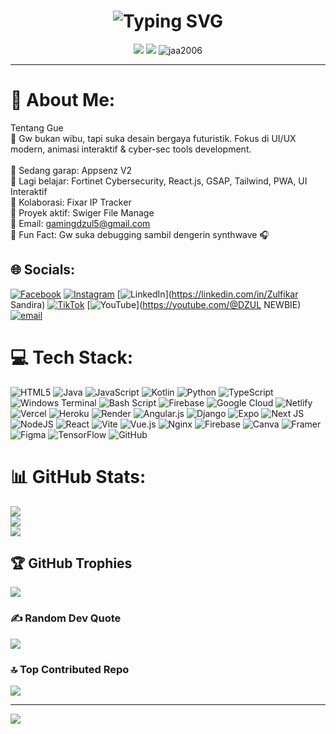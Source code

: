 <h1 align="center">
  <img src="https://readme-typing-svg.demolab.com?font=Orbitron&size=28&duration=3000&pause=1000&color=00F0FF&center=true&vCenter=true&width=435&lines=Hey%2C+I'm+Zulfikar+Sandira;Front-End+Developer+%26+Cyber+Enthusiast;UI%2FUX+Designer+%7C+React+%7C+GSAP+Wizard" alt="Typing SVG" />
</h1>

<p align="center">
  <img src="https://img.shields.io/badge/GitHub-FIXCODE-%2300f0ff?style=for-the-badge&logo=github&logoColor=white" />
  <img src="https://img.shields.io/badge/Cyberpunk-Dev-%23ff00cc?style=for-the-badge" />
  <img src="https://komarev.com/ghpvc/?username=jaa2006&label=Profile+Views&color=00f0ff&style=flat-square" alt="jaa2006" />
</p>

---

# 💫 About Me:
Tentang Gue<br>🔮 Gw bukan wibu, tapi suka desain bergaya futuristik. Fokus di UI/UX modern, animasi interaktif & cyber-sec tools development.<br><br>🔧 Sedang garap: Appsenz V2<br>🧠 Lagi belajar: Fortinet Cybersecurity, React.js, GSAP, Tailwind, PWA, UI Interaktif<br>👾 Kolaborasi: Fixar IP Tracker<br>💼 Proyek aktif: Swiger File Manage<br>💌 Email: gamingdzul5@gmail.com<br>🧩 Fun Fact: Gw suka debugging sambil dengerin synthwave 🎧


## 🌐 Socials:
[![Facebook](https://img.shields.io/badge/Facebook-%231877F2.svg?logo=Facebook&logoColor=white)](https://facebook.com/Fikar) [![Instagram](https://img.shields.io/badge/Instagram-%23E4405F.svg?logo=Instagram&logoColor=white)](https://instagram.com/swigersdev) [![LinkedIn](https://img.shields.io/badge/LinkedIn-%230077B5.svg?logo=linkedin&logoColor=white)](https://linkedin.com/in/Zulfikar Sandira) [![TikTok](https://img.shields.io/badge/TikTok-%23000000.svg?logo=TikTok&logoColor=white)](https://tiktok.com/@@skidz_tails) [![YouTube](https://img.shields.io/badge/YouTube-%23FF0000.svg?logo=YouTube&logoColor=white)](https://youtube.com/@DZUL NEWBIE) [![email](https://img.shields.io/badge/Email-D14836?logo=gmail&logoColor=white)](mailto:gamingdzul5@gmail.com) 

# 💻 Tech Stack:
![HTML5](https://img.shields.io/badge/html5-%23E34F26.svg?style=for-the-badge&logo=html5&logoColor=white) ![Java](https://img.shields.io/badge/java-%23ED8B00.svg?style=for-the-badge&logo=openjdk&logoColor=white) ![JavaScript](https://img.shields.io/badge/javascript-%23323330.svg?style=for-the-badge&logo=javascript&logoColor=%23F7DF1E) ![Kotlin](https://img.shields.io/badge/kotlin-%237F52FF.svg?style=for-the-badge&logo=kotlin&logoColor=white) ![Python](https://img.shields.io/badge/python-3670A0?style=for-the-badge&logo=python&logoColor=ffdd54) ![TypeScript](https://img.shields.io/badge/typescript-%23007ACC.svg?style=for-the-badge&logo=typescript&logoColor=white) ![Windows Terminal](https://img.shields.io/badge/Windows%20Terminal-%234D4D4D.svg?style=for-the-badge&logo=windows-terminal&logoColor=white) ![Bash Script](https://img.shields.io/badge/bash_script-%23121011.svg?style=for-the-badge&logo=gnu-bash&logoColor=white) ![Firebase](https://img.shields.io/badge/firebase-%23039BE5.svg?style=for-the-badge&logo=firebase) ![Google Cloud](https://img.shields.io/badge/GoogleCloud-%234285F4.svg?style=for-the-badge&logo=google-cloud&logoColor=white) ![Netlify](https://img.shields.io/badge/netlify-%23000000.svg?style=for-the-badge&logo=netlify&logoColor=#00C7B7) ![Vercel](https://img.shields.io/badge/vercel-%23000000.svg?style=for-the-badge&logo=vercel&logoColor=white) ![Heroku](https://img.shields.io/badge/heroku-%23430098.svg?style=for-the-badge&logo=heroku&logoColor=white) ![Render](https://img.shields.io/badge/Render-%46E3B7.svg?style=for-the-badge&logo=render&logoColor=white) ![Angular.js](https://img.shields.io/badge/angular.js-%23E23237.svg?style=for-the-badge&logo=angularjs&logoColor=white) ![Django](https://img.shields.io/badge/django-%23092E20.svg?style=for-the-badge&logo=django&logoColor=white) ![Expo](https://img.shields.io/badge/expo-1C1E24?style=for-the-badge&logo=expo&logoColor=#D04A37) ![Next JS](https://img.shields.io/badge/Next-black?style=for-the-badge&logo=next.js&logoColor=white) ![NodeJS](https://img.shields.io/badge/node.js-6DA55F?style=for-the-badge&logo=node.js&logoColor=white) ![React](https://img.shields.io/badge/react-%2320232a.svg?style=for-the-badge&logo=react&logoColor=%2361DAFB) ![Vite](https://img.shields.io/badge/vite-%23646CFF.svg?style=for-the-badge&logo=vite&logoColor=white) ![Vue.js](https://img.shields.io/badge/vue.js-%2335495e.svg?style=for-the-badge&logo=vuedotjs&logoColor=%234FC08D) ![Nginx](https://img.shields.io/badge/nginx-%23009639.svg?style=for-the-badge&logo=nginx&logoColor=white) ![Firebase](https://img.shields.io/badge/firebase-a08021?style=for-the-badge&logo=firebase&logoColor=ffcd34) ![Canva](https://img.shields.io/badge/Canva-%2300C4CC.svg?style=for-the-badge&logo=Canva&logoColor=white) ![Framer](https://img.shields.io/badge/Framer-black?style=for-the-badge&logo=framer&logoColor=blue) ![Figma](https://img.shields.io/badge/figma-%23F24E1E.svg?style=for-the-badge&logo=figma&logoColor=white) ![TensorFlow](https://img.shields.io/badge/TensorFlow-%23FF6F00.svg?style=for-the-badge&logo=TensorFlow&logoColor=white) ![GitHub](https://img.shields.io/badge/github-%23121011.svg?style=for-the-badge&logo=github&logoColor=white)
# 📊 GitHub Stats:
![](https://github-readme-stats.vercel.app/api?username=jaa2006&theme=ambient_gradient&hide_border=false&include_all_commits=true&count_private=false)<br/>
![](https://nirzak-streak-stats.vercel.app/?user=jaa2006&theme=ambient_gradient&hide_border=false)<br/>
![](https://github-readme-stats.vercel.app/api/top-langs/?username=jaa2006&theme=ambient_gradient&hide_border=false&include_all_commits=true&count_private=false&layout=compact)

## 🏆 GitHub Trophies
![](https://github-profile-trophy.vercel.app/?username=jaa2006&theme=tokyonight&no-frame=false&no-bg=true&margin-w=4)

### ✍️ Random Dev Quote
![](https://quotes-github-readme.vercel.app/api?type=horizontal&theme=radical)

### 🔝 Top Contributed Repo
![](https://github-contributor-stats.vercel.app/api?username=jaa2006&limit=5&theme=dark&combine_all_yearly_contributions=true)

---
[![](https://visitcount.itsvg.in/api?id=jaa2006&icon=2&color=3)](https://visitcount.itsvg.in)

<!-- Proudly created with GPRM ( https://gprm.itsvg.in ) -->
